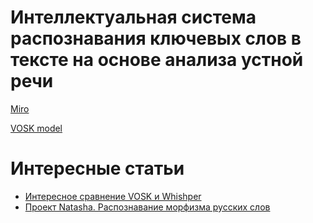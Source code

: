 # Интеллектуальная система распознавания ключевых слов в тексте на основе анализа устной речи

[Miro](https://miro.com/welcomeonboard/Wnp6emNZc2RyWGFWNjMzZzgwZFAybVNqbGdHM1loODBkTkV5VjVnT3YzRFZHV1lSNVB2aEUzMEVmK1d5ajJUbVZPeGlnWHFocFFCVVVNb2tMWkRVZmFqaE8zUHBpZVh2TlBtK2xHM0J2S3o4N3Q0VFM3TWtaRysxZk9oemh3MEFzVXVvMm53MW9OWFg5bkJoVXZxdFhRPT0hdjE=?share_link_id=456831331855)

[VOSK model](https://alphacephei.com/vosk/models)

# Интересные статьи
* [Интересное сравнение VOSK и Whishper](habr.com/ru/articles/814057/)
* [Проект Natasha. Распознавание морфизма русских слов](habr.com/ru/articles/516098/)
